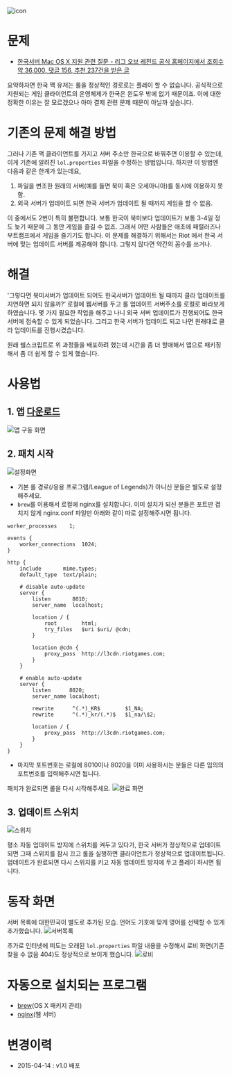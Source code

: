 ![icon](https://raw.githubusercontent.com/mrz1277/LoLKR/master/screenshots/icon.png)

# 문제

* [한국서버 Mac OS X 지원 관련 질문 - 리그 오브 레전드 공식 홈페이지에서 조회수 약 36,000, 댓글 156, 추천 237건을 받은 글](http://www.leagueoflegends.co.kr/?m=forum&mod=view&mod_context=topic&topic_id=7&thread_id=270482)

요약하자면 한국 맥 유저는 롤을 정상적인 경로로는 플레이 할 수 없습니다. 
공식적으로 지원되는 게임 클라이언트의 운영체제가 한국은 윈도우 밖에 없기 때문이죠. 
이에 대한 정확한 이유는 잘 모르겠으나 아마 결제 관련 문제 때문이 아닐까 싶습니다.

# 기존의 문제 해결 방법

그러나 기존 맥 클라이언트를 가지고 서버 주소만 한국으로 바꿔주면 이용할 수 있는데, 이게 기존에 알려진 `lol.properties` 파일을 수정하는 방법입니다. 하지만 이 방법엔 다음과 같은 한계가 있는데요,

1. 파일을 변조한 원래의 서버(예를 들면 북미 혹은 오세아니아)를 동시에 이용하지 못함.
2. 외국 서버가 업데이트 되면 한국 서버가 업데이트 될 때까지 게임을 할 수 없음.

이 중에서도 2번이 특히 불편합니다. 보통 한국이 북미보다 업데이트가 보통 3-4일 정도 늦기 때문에 그 동안 게임을 즐길 수 없죠. 그래서 어떤 사람들은 애초에 패럴러즈나 부트캠프에서 게임을 즐기기도 합니다. 이 문제를 해결하기 위해서는 Riot 에서 한국 서버에 맞는 업데이트 서버를 제공해야 합니다. 그렇지 않다면 약간의 꼼수를 쓰거나.

# 해결

'그렇다면 북미서버가 업데이트 되어도 한국서버가 업데이트 될 때까지 클라 업데이트를 지연하면 되지 않을까?'
로컬에 웹서버를 두고 롤 업데이트 서버주소를 로컬로 바라보게 하였습니다.
몇 가지 필요한 작업을 해주고 나니 외국 서버 업데이트가 진행되어도 한국 서버에 접속할 수 있게 되었습니다.
그리고 한국 서버가 업데이트 되고 나면 원래대로 클라 업데이트를 진행시켰습니다.

원래 쉘스크립트로 위 과정들을 배포하려 했는데 시간을 좀 더 할애해서 앱으로 패키징 해서 좀 더 쉽게 할 수 있게 했습니다.

# 사용법

## 1. 앱 [다운로드](https://github.com/mrz1277/LoLKR/releases/download/v1.0/LoLKR.zip)
![앱 구동 화면](https://raw.githubusercontent.com/mrz1277/LoLKR/master/screenshots/app-1.png)

## 2. 패치 시작 
![설정화면](https://raw.githubusercontent.com/mrz1277/LoLKR/master/screenshots/app-2.png) 

* 기본 롤 경로(/응용 프로그램/League of Legends)가 아니신 분들은 별도로 설정해주세요.
* `brew`를 이용해서 로컬에 nginx를 설치합니다. 이미 설치가 되신 분들은 포트만 겹치지 않게 nginx.conf 파일만 아래와 같이 따로 설정해주시면 됩니다.
```
worker_processes    1;

events {
    worker_connections  1024;
}

http {
    include       mime.types;
    default_type  text/plain;

    # disable auto-update
    server {
        listen       8010;
        server_name  localhost;

        location / {
            root        html;
            try_files   $uri $uri/ @cdn;
        }

        location @cdn {
            proxy_pass  http://l3cdn.riotgames.com;
        }
    }

    # enable auto-update
    server {
        listen      8020;
        server_name localhost;

        rewrite      ^(.*)_KR$        $1_NA;
        rewrite      ^(.*)_kr/(.*)$   $1_na/\$2;

        location / {
            proxy_pass  http://l3cdn.riotgames.com;
        }
    }
}
```
* 마지막 포트번호는 로컬에 8010이나 8020을 이미 사용하시는 분들은 다른 임의의 포트번호를 입력해주시면 됩니다.

패치가 완료되면 롤을 다시 시작해주세요.
![완료 화면](https://raw.githubusercontent.com/mrz1277/LoLKR/master/screenshots/app-3.png)

## 3. 업데이트 스위치
![스위치](https://raw.githubusercontent.com/mrz1277/LoLKR/master/screenshots/switch.png)

평소 자동 업데이트 방지에 스위치를 켜두고 있다가, 한국 서버가 정상적으로 업데이트 되면 그때 스위치를 잠시 끄고 롤을 실행하면 클라이언트가 정상적으로 업데이트됩니다. 업데이트가 완료되면 다시 스위치를 키고 자동 업데이트 방지에 두고 플레이 하시면 됩니다.

# 동작 화면

서버 목록에 대한민국이 별도로 추가된 모습. 언어도 기호에 맞게 영어를 선택할 수 있게 추가했습니다.
![서버목록](https://raw.githubusercontent.com/mrz1277/LoLKR/master/screenshots/server.png)

추가로 인터넷에 떠도는 오래된 `lol.properties` 파일 내용을 수정해서 로비 화면(기존 찾을 수 없음 404)도 정상적으로 보이게 했습니다.
![로비](https://raw.githubusercontent.com/mrz1277/LoLKR/master/screenshots/lobby.png)

# 자동으로 설치되는 프로그램

* [brew](http://brew.sh/)(OS X 패키지 관리)
* [nginx](http://nginx.org/)(웹 서버)

# 변경이력

* 2015-04-14 : v1.0 배포